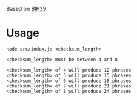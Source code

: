 Based on [BIP39](https://github.com/bitcoin/bips/blob/master/bip-0039.mediawiki)

Usage
=====

```
node src/index.js <checksum_length>
  
<checksum_length> must be between 4 and 8
  
<checksum_length> of 4 will produce 12 phrases
<checksum_length> of 5 will produce 15 phrases
<checksum_length> of 6 will produce 18 phrases
<checksum_length> of 7 will produce 21 phrases
<checksum_length> of 8 will produce 24 phrases

```